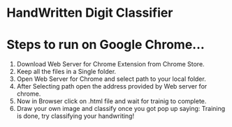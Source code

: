 # HandWritten Digit Classifier

# Steps to run on Google Chrome...

1. Download Web Server for Chrome Extension from Chrome Store.
2. Keep all the files in a Single folder.
3. Open Web Server for Chrome and select path to your local folder.
4. After Selecting path open the address provided by Web server for chrome.
5. Now in Browser click on .html file and wait for trainig to complete.
6. Draw your own image and classify once you got pop up saying:  Training is done, try classifying your handwriting!
